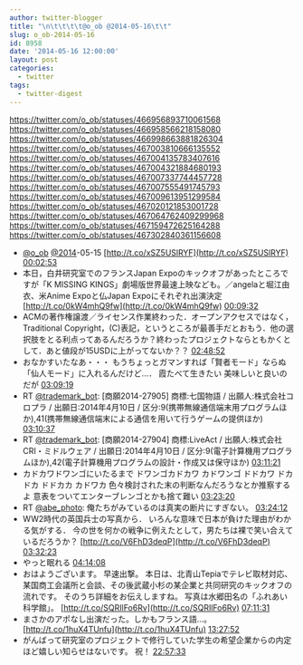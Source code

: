 ```yaml
---
author: twitter-blogger
title: "\n\t\t\t\t@o_ob @2014-05-16\t\t"
slug: o_ob-2014-05-16
id: 8958
date: '2014-05-16 12:00:00'
layout: post
categories:
  - twitter
tags:
  - twitter-digest
---
```


https://twitter.com/o_ob/statuses/466956893710061568 https://twitter.com/o_ob/statuses/466958566218158080 https://twitter.com/o_ob/statuses/466998663881826304 https://twitter.com/o_ob/statuses/467003810666135552 https://twitter.com/o_ob/statuses/467004135783407616 https://twitter.com/o_ob/statuses/467004321884680193 https://twitter.com/o_ob/statuses/467007337744457728 https://twitter.com/o_ob/statuses/467007555491745793 https://twitter.com/o_ob/statuses/467009613951299584 https://twitter.com/o_ob/statuses/467020121853001728 https://twitter.com/o_ob/statuses/467064762409299968 https://twitter.com/o_ob/statuses/467159472625164288 https://twitter.com/o_ob/statuses/467302840361156608  

*   [@o_ob](https://twitter.com/o_ob) [@2014](https://twitter.com/2014)-05-15 [http://t.co/xSZ5USlRYF](http://t.co/xSZ5USlRYF) [00:02:53](https://twitter.com/o_ob/statuses/466956893710061568)
*   本日，白井研究室でのフランスJapan Expoのキックオフがあったところですが「K MISSING KINGS」劇場版世界最速上映なども。／angelaと堀江由衣、米Anime Expoと仏Japan Expoにそれぞれ出演決定 [http://t.co/0kW4mhQ9fw](http://t.co/0kW4mhQ9fw) [00:09:32](https://twitter.com/o_ob/statuses/466958566218158080)
*   ACMの著作権譲渡／ライセンス作業終わった．オープンアクセスではなく，Traditional Copyright，(C)表記，というところが最善手だとおもう．他の選択肢をとる利点ってあるんだろうか？終わったプロジェクトならともかくとして．あと値段が15USDに上がってないか？？ [02:48:52](https://twitter.com/o_ob/statuses/466998663881826304)
*   おなかすいたなあ・・・ もうちょっとガマンすれば「賢者モード」ならぬ「仙人モード」に入れるんだけど…． 霞たべて生きたい 美味しいと良いのだが [03:09:19](https://twitter.com/o_ob/statuses/467003810666135552)
*   RT [@trademark_bot](https://twitter.com/trademark_bot): [商願2014-27905] 商標:七国物語 / 出願人:株式会社コロプラ / 出願日:2014年4月10日 / 区分:9(携帯無線通信端末用プログラムほか),41(携帯無線通信端末による通信を用いて行うゲームの提供ほか) [03:10:37](https://twitter.com/o_ob/statuses/467004135783407616)
*   RT [@trademark_bot](https://twitter.com/trademark_bot): [商願2014-27904] 商標:LiveAct / 出願人:株式会社CRI・ミドルウェア / 出願日:2014年4月10日 / 区分:9(電子計算機用プログラムほか),42(電子計算機用プログラムの設計・作成又は保守ほか) [03:11:21](https://twitter.com/o_ob/statuses/467004321884680193)
*   カドカワドワンゴにいたるまで ドワンゴカドカワ カドワンゴ ドドカワ ドカドカ ドドカカ カドワカ 色々検討された末の判断なんだろうなとか推察するよ 意表をついてエンターブレンゴとかも捨て難い [03:23:20](https://twitter.com/o_ob/statuses/467007337744457728)
*   RT [@abe_photo](https://twitter.com/abe_photo): 俺たちがみているのは真実の断片にすぎない。 [03:24:12](https://twitter.com/o_ob/statuses/467007555491745793)
*   WW2時代の英国兵士の写真から． いろんな意味で日本が負けた理由がわかる気がする． 今の世を何かの戦争に例えたとして，男たちは裸で笑い合えているだろうか？ [http://t.co/V6FhD3deqP](http://t.co/V6FhD3deqP) [03:32:23](https://twitter.com/o_ob/statuses/467009613951299584)
*   やっと眠れる [04:14:08](https://twitter.com/o_ob/statuses/467020121853001728)
*   おはようございます。 早速出撃。 本日は、北青山Tepiaでテレビ取材対応、某国商工会議所と会談、その後武蔵小杉の某企業と共同研究のキックオフの流れです。 そのうち詳細をお伝えしますね。 写真は水郷田名の「ふれあい科学館」。 [http://t.co/SQRIlFo6Rv](http://t.co/SQRIlFo6Rv) [07:11:31](https://twitter.com/o_ob/statuses/467064762409299968)
*   まさかのアポなし出演だった。しかもフランス語...。 [http://t.co/1huX4TUnfu](http://t.co/1huX4TUnfu) [13:27:52](https://twitter.com/o_ob/statuses/467159472625164288)
*   がんばって研究室のプロジェクトで修行していた学生の希望企業からの内定ほど嬉しい知らせはないです。 祝！ [22:57:33](https://twitter.com/o_ob/statuses/467302840361156608)